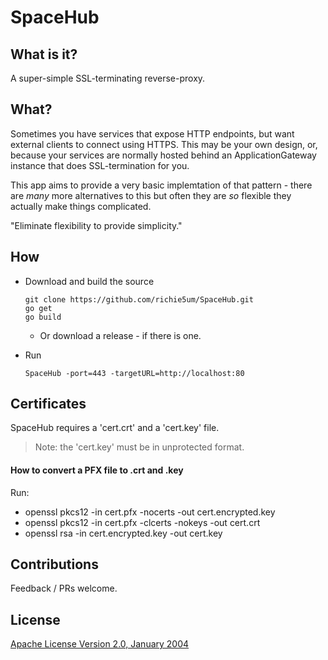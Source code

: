# SpaceHub

## What is it?
A super-simple SSL-terminating reverse-proxy.

## What?
Sometimes you have services that expose HTTP endpoints, but want external clients to connect using HTTPS. This may be your own design, or, because your services are normally hosted behind an ApplicationGateway instance that does SSL-termination for you.

This app aims to provide a very basic implemtation of that pattern - there are *many* more alternatives to this but often they are _so_ flexible they actually make things complicated.

"Eliminate flexibility to provide simplicity."

## How
* Download and build the source

      git clone https://github.com/richie5um/SpaceHub.git
      go get
      go build

    * Or download a release - if there is one.
* Run

      SpaceHub -port=443 -targetURL=http://localhost:80


## Certificates
SpaceHub requires a 'cert.crt' and a 'cert.key' file.

> Note: the 'cert.key' must be in unprotected format.

#### How to convert a PFX file to .crt and .key
Run:
* openssl pkcs12 -in cert.pfx -nocerts -out cert.encrypted.key
* openssl pkcs12 -in cert.pfx -clcerts -nokeys -out cert.crt
* openssl rsa -in cert.encrypted.key -out cert.key

## Contributions
Feedback / PRs welcome.

## License
[Apache License Version 2.0, January 2004](LICENSE.txt)